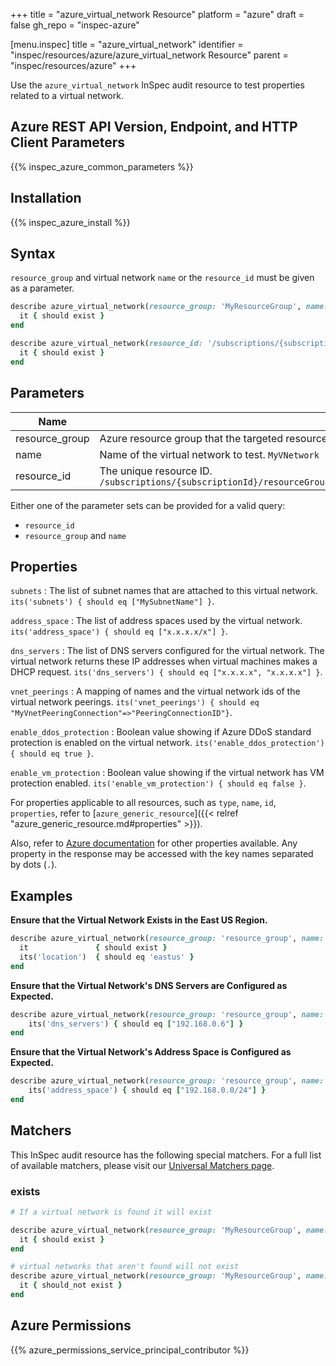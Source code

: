 +++
title = "azure_virtual_network Resource"
platform = "azure"
draft = false
gh_repo = "inspec-azure"

[menu.inspec]
title = "azure_virtual_network"
identifier = "inspec/resources/azure/azure_virtual_network Resource"
parent = "inspec/resources/azure"
+++

Use the `azure_virtual_network` InSpec audit resource to test properties related to a virtual network.

## Azure REST API Version, Endpoint, and HTTP Client Parameters

{{% inspec_azure_common_parameters %}}

## Installation

{{% inspec_azure_install %}}

## Syntax

`resource_group` and virtual network `name` or the `resource_id` must be given as a parameter.
```ruby
describe azure_virtual_network(resource_group: 'MyResourceGroup', name: 'MyVnetName') do
  it { should exist }
end
```
```ruby
describe azure_virtual_network(resource_id: '/subscriptions/{subscriptionId}/resourceGroups/{resourceGroup}/providers/Microsoft.Network/virtualNetworks/{vnName}') do
  it { should exist }
end
```

## Parameters

| Name                           | Description                                                                      |
|--------------------------------|----------------------------------------------------------------------------------|
| resource_group                 | Azure resource group that the targeted resource resides in. `MyResourceGroup`     |
| name                           | Name of the virtual network to test. `MyVNetwork`                                 |
| resource_id                    | The unique resource ID. `/subscriptions/{subscriptionId}/resourceGroups/{resourceGroup}/providers/Microsoft.Network/virtualNetworks/{vnName}`                                 |

Either one of the parameter sets can be provided for a valid query:
- `resource_id`
- `resource_group` and `name`

## Properties

`subnets`
: The list of subnet names that are attached to this virtual network. `its('subnets') { should eq ["MySubnetName"] }`.

`address_space`
: The list of address spaces used by the virtual network. `its('address_space') { should eq ["x.x.x.x/x"] }`.

`dns_servers`
: The list of DNS servers configured for the virtual network.  The virtual network returns these IP addresses when virtual machines makes a DHCP request. `its('dns_servers') { should eq ["x.x.x.x", "x.x.x.x"] }`.

`vnet_peerings`
: A mapping of names and the virtual network ids of the virtual network peerings. `its('vnet_peerings') { should eq "MyVnetPeeringConnection"=>"PeeringConnectionID"}`.

`enable_ddos_protection`
: Boolean value showing if Azure DDoS standard protection is enabled on the virtual network. `its('enable_ddos_protection') { should eq true }`.

`enable_vm_protection`
: Boolean value showing if the virtual network has VM protection enabled. `its('enable_vm_protection') { should eq false }`.

For properties applicable to all resources, such as `type`, `name`, `id`, `properties`, refer to [`azure_generic_resource`]({{< relref "azure_generic_resource.md#properties" >}}).

Also, refer to [Azure documentation](https://docs.microsoft.com/en-us/rest/api/virtualnetwork/virtualnetworks/get#virtualnetwork) for other properties available. 
Any property in the response may be accessed with the key names separated by dots (`.`).

## Examples

**Ensure that the Virtual Network Exists in the East US Region.**

```ruby
describe azure_virtual_network(resource_group: 'resource_group', name: 'MyVnetName') do
  it               { should exist }
  its('location')  { should eq 'eastus' }
end
```
**Ensure that the Virtual Network's DNS Servers are Configured as Expected.**

```ruby
describe azure_virtual_network(resource_group: 'resource_group', name: 'MyVnetName') do
    its('dns_servers') { should eq ["192.168.0.6"] }
end
```
**Ensure that the Virtual Network's Address Space is Configured as Expected.**

```ruby
describe azure_virtual_network(resource_group: 'resource_group', name: 'MyVnetName') do
    its('address_space') { should eq ["192.168.0.0/24"] }
end
```    

## Matchers

This InSpec audit resource has the following special matchers. For a full list of available matchers, please visit our [Universal Matchers page](https://www.inspec.io/docs/reference/matchers/).

### exists

```ruby
# If a virtual network is found it will exist

describe azure_virtual_network(resource_group: 'MyResourceGroup', name: 'MyVnetName') do
  it { should exist }
end

# virtual networks that aren't found will not exist
describe azure_virtual_network(resource_group: 'MyResourceGroup', name: 'DoesNotExist') do
  it { should_not exist }
end
```

## Azure Permissions

{{% azure_permissions_service_principal_contributor %}}

